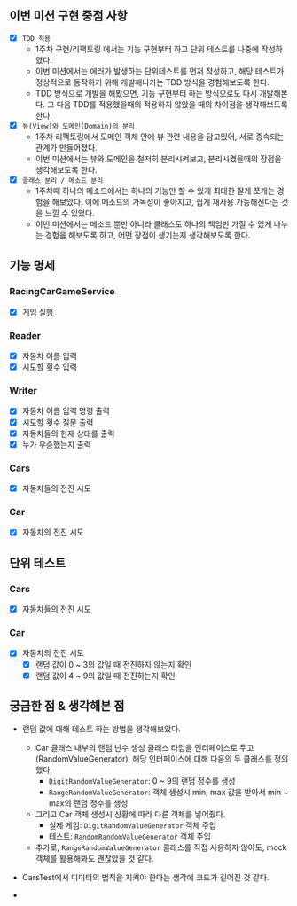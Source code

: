 ## 이번 미션 구현 중점 사항
- [x] `TDD 적용`
  - 1주차 구현/리팩토링 에서는 기능 구현부터 하고 단위 테스트를 나중에 작성하였다. 
  - 이번 미션에서는 에러가 발생하는 단위테스트를 먼저 작성하고, 해당 테스트가 정상적으로 동작하기 위해 개발해나가는 TDD 방식을 경험해보도록 한다.
  - TDD 방식으로 개발을 해봤으면, 기능 구현부터 하는 방식으로도 다시 개발해본다. 그 다음 TDD를 적용했을때의 적용하지 않았을 때의 차이점을 생각해보도록 한다.
- [x] `뷰(View)와 도메인(Domain)의 분리`
    - 1주차 리팩토링에서 도메인 객체 안에 뷰 관련 내용을 담고있어, 서로 종속되는 관계가 만들어졌다.
    - 이번 미션에서는 뷰와 도메인을 철저히 분리시켜보고, 분리시켰을때의 장점을 생각해보도록 한다. 
- [x] `클래스 분리 / 메소드 분리`
  - 1주차때 하나의 메소드에서는 하나의 기능만 할 수 있게 최대한 잘게 쪼개는 경험을 해보았다. 이에 메소드의 가독성이 좋아지고, 쉽게 재사용 가능해진다는 것을 느낄 수 있었다.
  - 이번 미션에서는 메소드 뿐만 아니라 클래스도 하나의 책임만 가질 수 있게 나누는 경험을 해보도록 하고, 어떤 장점이 생기는지 생각해보도록 한다.

## 기능 명세
### RacingCarGameService
- [x] 게임 실행

### Reader
- [x] 자동차 이름 입력
- [x] 시도할 횟수 입력

### Writer
- [x] 자동차 이름 입력 명령 출력
- [x] 시도할 횟수 질문 출력
- [x] 자동차들의 현재 상태를 출력
- [x] 누가 우승했는지 출력

### Cars
- [x] 자동차들의 전진 시도

### Car
- [x] 자동차의 전진 시도 

## 단위 테스트
### Cars
- [x] 자동차들의 전진 시도

### Car
- [x] 자동차의 전진 시도
  - [x] 랜덤 값이 0 ~ 3의 값일 때 전진하지 않는지 확인 
  - [x] 랜덤 값이 4 ~ 9의 값일 때 전진하는지 확인

## 궁금한 점 & 생각해본 점
- 랜덤 값에 대해 테스트 하는 방법을 생각해보았다.
  - Car 클래스 내부의 랜덤 난수 생성 클래스 타입을 인터페이스로 두고 (RandomValueGenerator), 해당 인터페이스에 대해 다음의 두 클래스를 정의했다.
    - `DigitRandomValueGenerator`: 0 ~ 9의 랜덤 정수를 생성
    - `RangeRandomValueGenerator`: 객체 생성시 min, max 값을 받아서 min ~ max의 랜덤 정수를 생성 
  - 그리고 Car 객체 생성시 상황에 따라 다른 객체를 넣어줬다.
    - 실제 게임: `DigitRandomValueGenerator` 객체 주입
    - 테스트: `RandomRandomValueGenerator` 객체 주입
  - 추가로, `RangeRandomValueGenerator` 클래스를 직접 사용하지 않아도, mock 객체를 활용해봐도 괜찮았을 것 같다.

- CarsTest에서 디미터의 법칙을 지켜야 한다는 생각에 코드가 길어진 것 같다.

- 


